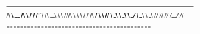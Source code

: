  _ __         _    _    __     _ __   
/\  __\ __  /\ \  / / /'__`\ /\  __\ 
\ \ \///\ \ \ \ \/ / /\  __/ \ \ \// 
 \ \_\ \ \_\ \ \__/  \ \____\ \ \_\ 
  \/_/  \/_/  \/_/    \/____/  \/_/

==========================================

